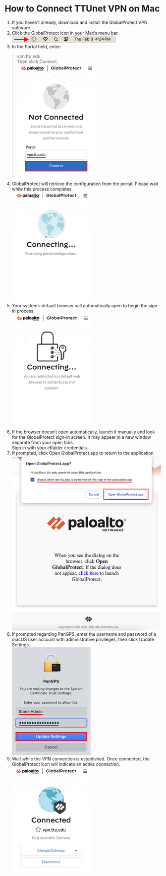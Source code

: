 # How to Connect TTUnet VPN on Mac
1. If you haven’t already, download and install the GlobalProtect VPN software.<br>
2. Click the GlobalProtect icon in your Mac’s menu bar.<br>
![Alt Text](images/mac/connect.png)<br>
3. In the Portal field, enter:
>vpn.ttu.edu<br>
Then click Connect.<br>
![Alt Text](images/mac/connect-1.png)
4. GlobalProtect will retrieve the configuration from the portal. Please wait while this process completes.<br>
![Alt Text](images/mac/connect-2.png)
5. Your system’s default browser will automatically open to begin the sign-in process.<br>
![Alt Text](images/mac/connect-3.png)
6. If the browser doesn’t open automatically, launch it manually and look for the GlobalProtect sign-in screen. It may appear in a new window separate from your open tabs.<br>
Sign in with your eRaider credentials.<br>
7. If prompted, click Open GlobalProtect.app to return to the application.<br>
![Alt Text](images/mac/connect-4.png)
8. If prompted regarding PanGPS, enter the username and password of a macOS user account with administrative privileges, then click Update Settings.<br>
![Alt Text](images/mac/connect-5.png)
9. Wait while the VPN connection is established. Once connected, the GlobalProtect icon will indicate an active connection.<br>
![Alt Text](images/mac/connect-6.png)


